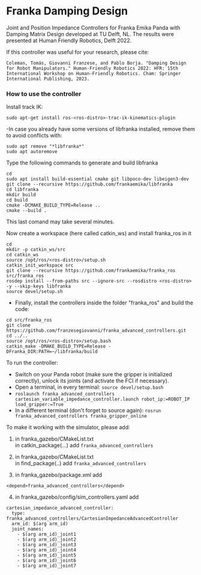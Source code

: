# Franka Damping Design
Joint and Position Impedance Controllers for Franka Emika Panda with Damping Matrix Design developed at TU Delft, NL. The results were presented at Human Friendly Robotics, Delft 2022. 

If this controller was useful for your research, please cite: 
```
Coleman, Tomás, Giovanni Franzese, and Pablo Borja. "Damping Design for Robot Manipulators." Human-Friendly Robotics 2022: HFR: 15th International Workshop on Human-Friendly Robotics. Cham: Springer International Publishing, 2023.
```
### How to use the controller 

Install track IK:

``` sudo apt-get install ros-<ros-distro>-trac-ik-kinematics-plugin ```

-In case you already have some versions of libfranka installed, remove them to avoid conflicts with:
```
sudo apt remove "*libfranka*"
sudo apt autoremove
```
Type the following commands to generate and build libfranka
```
cd
sudo apt install build-essential cmake git libpoco-dev libeigen3-dev
git clone --recursive https://github.com/frankaemika/libfranka
cd libfranka
mkdir build
cd build
cmake -DCMAKE_BUILD_TYPE=Release ..
cmake --build .
```

This last comand may take several minutes. 

Now create a workspace (here called catkin_ws) and install franka_ros in it
```
cd
mkdir -p catkin_ws/src
cd catkin_ws
source /opt/ros/<ros-distro>/setup.sh
catkin_init_workspace src
git clone --recursive https://github.com/frankaemika/franka_ros src/franka_ros
rosdep install --from-paths src --ignore-src --rosdistro <ros-distro> -y --skip-keys libfranka
source devel/setup.sh
```
- Finally, install the controllers inside the folder "franka_ros" and build the code:
```
cd src/franka_ros
git clone https://github.com/franzesegiovanni/franka_advanced_controllers.git
cd ../..
source /opt/ros/<ros-distro>/setup.bash
catkin_make -DMAKE_BUILD_TYPE=Release -DFranka_DIR:PATH=~/libfranka/build
```

To run the controller:
- Switch on your Panda robot (make sure the gripper is initialized correctly), unlock its joints (and activate the FCI if necessary).
- Open a terminal, in every terminal: ```source devel/setup.bash```
- ```roslaunch franka_advanced_controllers cartesian_variable_impedance_controller.launch robot_ip:=ROBOT_IP load_gripper:=True```
- In a different terminal (don't forget to source again): ``` rosrun franka_advanced_controllers franka_gripper_online ```

To make it working with the simulator, please add: 
1. in franka_gazebo/CMakeList.txt  
in catkin_package(...)
add
```franka_advanced_controllers```

2. in franka_gazebo/CMakeList.txt  
in find_package(..)
add 
```franka_advanced_controllers```

3. in franka_gazebo/package.xml
add
```
<depend>franka_advanced_controllers</depend>
```
4. in franka_gazebo/config/sim_controllers.yaml
add
```
cartesian_impedance_advanced_controller:
  type: franka_advanced_controllers/CartesianImpedanceAdvancedController 
  arm_id: $(arg arm_id)
  joint_names:
    - $(arg arm_id)_joint1
    - $(arg arm_id)_joint2
    - $(arg arm_id)_joint3
    - $(arg arm_id)_joint4
    - $(arg arm_id)_joint5
    - $(arg arm_id)_joint6
    - $(arg arm_id)_joint7
```
